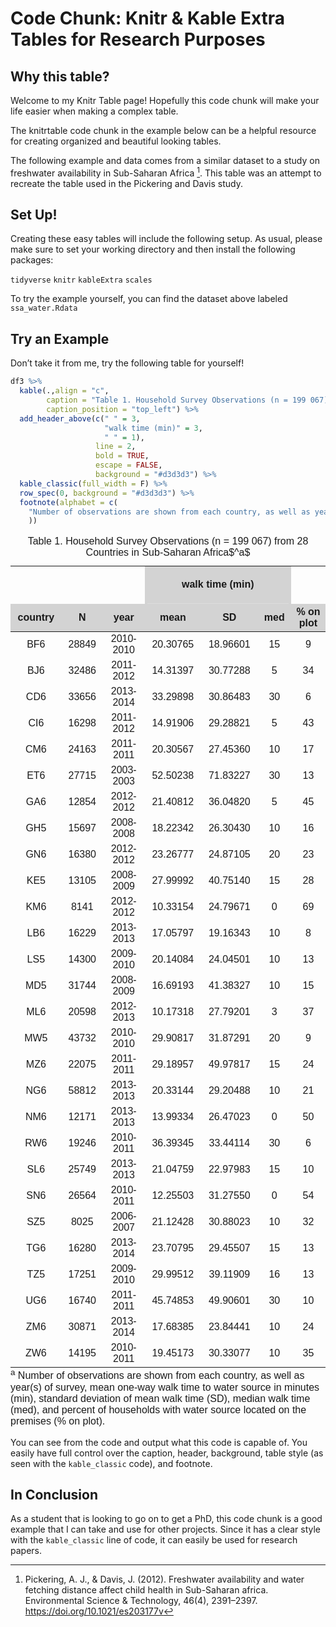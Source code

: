 Code Chunk: Knitr & Kable Extra Tables for Research Purposes
================

## Why this table?

Welcome to my Knitr Table page! Hopefully this code chunk will make
your life easier when making a complex table.

The knitrtable code chunk in the example below can be a
helpful resource for creating organized and beautiful looking tables.

The following example and data comes from a similar dataset to a study
on freshwater availability in Sub-Saharan Africa [^1]. This table was an
attempt to recreate the table used in the Pickering and Davis study.

## Set Up!

Creating these easy tables will include the following setup. As usual,
please make sure to set your working directory and then install the
following packages:


`tidyverse` 
`knitr` 
`kableExtra`
`scales`


To try the example yourself, you can find the dataset above labeled
`ssa_water.Rdata`

## Try an Example

Don’t take it from me, try the following table for yourself!

``` r
df3 %>%
  kable(.,align = "c", 
        caption = "Table 1. Household Survey Observations (n = 199 067) from 28 Countries in Sub-Saharan Africa$^a$", 
        caption_position = "top_left") %>%
  add_header_above(c(" " = 3, 
                     "walk time (min)" = 3, 
                     " " = 1), 
                   line = 2, 
                   bold = TRUE, 
                   escape = FALSE, 
                   background = "#d3d3d3") %>%
  kable_classic(full_width = F) %>%
  row_spec(0, background = "#d3d3d3") %>%
  footnote(alphabet = c(
    "Number of observations are shown from each country, as well as year(s) of survey, mean one-way walk time to water source in minutes (min), standard deviation of mean walk time (SD), median walk time (med), and percent of households with water source located on the premises (% on plot)." 
    )) 
```

<table class=" lightable-classic" style="font-family: &quot;Arial Narrow&quot;, &quot;Source Sans Pro&quot;, sans-serif; width: auto !important; margin-left: auto; margin-right: auto;border-bottom: 0;">
<caption>
Table 1. Household Survey Observations (n = 199 067) from 28 Countries
in Sub-Saharan Africa$^a$
</caption>
<thead>
<tr>
<th style="empty-cells: hide;border-bottom:hidden;" colspan="3">
</th>
<th style="border-bottom:hidden;padding-bottom:0; padding-left:3px;padding-right:3px;text-align: center; font-weight: bold; padding-right: 4px; padding-left: 4px; background-color: #d3d3d3 !important;" colspan="3">

<div style="border-bottom: 1px solid #ddd; padding-bottom: 5px; ">

walk time (min)

</div>

</th>
<th style="empty-cells: hide;border-bottom:hidden;" colspan="1">
</th>
</tr>
<tr>
<th style="text-align:center;background-color: #d3d3d3 !important;">
country
</th>
<th style="text-align:center;background-color: #d3d3d3 !important;">
N
</th>
<th style="text-align:center;background-color: #d3d3d3 !important;">
year
</th>
<th style="text-align:center;background-color: #d3d3d3 !important;">
mean
</th>
<th style="text-align:center;background-color: #d3d3d3 !important;">
SD
</th>
<th style="text-align:center;background-color: #d3d3d3 !important;">
med
</th>
<th style="text-align:center;background-color: #d3d3d3 !important;">
% on plot
</th>
</tr>
</thead>
<tbody>
<tr>
<td style="text-align:center;">
BF6
</td>
<td style="text-align:center;">
28849
</td>
<td style="text-align:center;">
2010-2010
</td>
<td style="text-align:center;">
20.30765
</td>
<td style="text-align:center;">
18.96601
</td>
<td style="text-align:center;">
15
</td>
<td style="text-align:center;">
9
</td>
</tr>
<tr>
<td style="text-align:center;">
BJ6
</td>
<td style="text-align:center;">
32486
</td>
<td style="text-align:center;">
2011-2012
</td>
<td style="text-align:center;">
14.31397
</td>
<td style="text-align:center;">
30.77288
</td>
<td style="text-align:center;">
5
</td>
<td style="text-align:center;">
34
</td>
</tr>
<tr>
<td style="text-align:center;">
CD6
</td>
<td style="text-align:center;">
33656
</td>
<td style="text-align:center;">
2013-2014
</td>
<td style="text-align:center;">
33.29898
</td>
<td style="text-align:center;">
30.86483
</td>
<td style="text-align:center;">
30
</td>
<td style="text-align:center;">
6
</td>
</tr>
<tr>
<td style="text-align:center;">
CI6
</td>
<td style="text-align:center;">
16298
</td>
<td style="text-align:center;">
2011-2012
</td>
<td style="text-align:center;">
14.91906
</td>
<td style="text-align:center;">
29.28821
</td>
<td style="text-align:center;">
5
</td>
<td style="text-align:center;">
43
</td>
</tr>
<tr>
<td style="text-align:center;">
CM6
</td>
<td style="text-align:center;">
24163
</td>
<td style="text-align:center;">
2011-2011
</td>
<td style="text-align:center;">
20.30567
</td>
<td style="text-align:center;">
27.45360
</td>
<td style="text-align:center;">
10
</td>
<td style="text-align:center;">
17
</td>
</tr>
<tr>
<td style="text-align:center;">
ET6
</td>
<td style="text-align:center;">
27715
</td>
<td style="text-align:center;">
2003-2003
</td>
<td style="text-align:center;">
52.50238
</td>
<td style="text-align:center;">
71.83227
</td>
<td style="text-align:center;">
30
</td>
<td style="text-align:center;">
13
</td>
</tr>
<tr>
<td style="text-align:center;">
GA6
</td>
<td style="text-align:center;">
12854
</td>
<td style="text-align:center;">
2012-2012
</td>
<td style="text-align:center;">
21.40812
</td>
<td style="text-align:center;">
36.04820
</td>
<td style="text-align:center;">
5
</td>
<td style="text-align:center;">
45
</td>
</tr>
<tr>
<td style="text-align:center;">
GH5
</td>
<td style="text-align:center;">
15697
</td>
<td style="text-align:center;">
2008-2008
</td>
<td style="text-align:center;">
18.22342
</td>
<td style="text-align:center;">
26.30430
</td>
<td style="text-align:center;">
10
</td>
<td style="text-align:center;">
16
</td>
</tr>
<tr>
<td style="text-align:center;">
GN6
</td>
<td style="text-align:center;">
16380
</td>
<td style="text-align:center;">
2012-2012
</td>
<td style="text-align:center;">
23.26777
</td>
<td style="text-align:center;">
24.87105
</td>
<td style="text-align:center;">
20
</td>
<td style="text-align:center;">
23
</td>
</tr>
<tr>
<td style="text-align:center;">
KE5
</td>
<td style="text-align:center;">
13105
</td>
<td style="text-align:center;">
2008-2009
</td>
<td style="text-align:center;">
27.99992
</td>
<td style="text-align:center;">
40.75140
</td>
<td style="text-align:center;">
15
</td>
<td style="text-align:center;">
28
</td>
</tr>
<tr>
<td style="text-align:center;">
KM6
</td>
<td style="text-align:center;">
8141
</td>
<td style="text-align:center;">
2012-2012
</td>
<td style="text-align:center;">
10.33154
</td>
<td style="text-align:center;">
24.79671
</td>
<td style="text-align:center;">
0
</td>
<td style="text-align:center;">
69
</td>
</tr>
<tr>
<td style="text-align:center;">
LB6
</td>
<td style="text-align:center;">
16229
</td>
<td style="text-align:center;">
2013-2013
</td>
<td style="text-align:center;">
17.05797
</td>
<td style="text-align:center;">
19.16343
</td>
<td style="text-align:center;">
10
</td>
<td style="text-align:center;">
8
</td>
</tr>
<tr>
<td style="text-align:center;">
LS5
</td>
<td style="text-align:center;">
14300
</td>
<td style="text-align:center;">
2009-2010
</td>
<td style="text-align:center;">
20.14084
</td>
<td style="text-align:center;">
24.04501
</td>
<td style="text-align:center;">
10
</td>
<td style="text-align:center;">
13
</td>
</tr>
<tr>
<td style="text-align:center;">
MD5
</td>
<td style="text-align:center;">
31744
</td>
<td style="text-align:center;">
2008-2009
</td>
<td style="text-align:center;">
16.69193
</td>
<td style="text-align:center;">
41.38327
</td>
<td style="text-align:center;">
10
</td>
<td style="text-align:center;">
15
</td>
</tr>
<tr>
<td style="text-align:center;">
ML6
</td>
<td style="text-align:center;">
20598
</td>
<td style="text-align:center;">
2012-2013
</td>
<td style="text-align:center;">
10.17318
</td>
<td style="text-align:center;">
27.79201
</td>
<td style="text-align:center;">
3
</td>
<td style="text-align:center;">
37
</td>
</tr>
<tr>
<td style="text-align:center;">
MW5
</td>
<td style="text-align:center;">
43732
</td>
<td style="text-align:center;">
2010-2010
</td>
<td style="text-align:center;">
29.90817
</td>
<td style="text-align:center;">
31.87291
</td>
<td style="text-align:center;">
20
</td>
<td style="text-align:center;">
9
</td>
</tr>
<tr>
<td style="text-align:center;">
MZ6
</td>
<td style="text-align:center;">
22075
</td>
<td style="text-align:center;">
2011-2011
</td>
<td style="text-align:center;">
29.18957
</td>
<td style="text-align:center;">
49.97817
</td>
<td style="text-align:center;">
15
</td>
<td style="text-align:center;">
24
</td>
</tr>
<tr>
<td style="text-align:center;">
NG6
</td>
<td style="text-align:center;">
58812
</td>
<td style="text-align:center;">
2013-2013
</td>
<td style="text-align:center;">
20.33144
</td>
<td style="text-align:center;">
29.20488
</td>
<td style="text-align:center;">
10
</td>
<td style="text-align:center;">
21
</td>
</tr>
<tr>
<td style="text-align:center;">
NM6
</td>
<td style="text-align:center;">
12171
</td>
<td style="text-align:center;">
2013-2013
</td>
<td style="text-align:center;">
13.99334
</td>
<td style="text-align:center;">
26.47023
</td>
<td style="text-align:center;">
0
</td>
<td style="text-align:center;">
50
</td>
</tr>
<tr>
<td style="text-align:center;">
RW6
</td>
<td style="text-align:center;">
19246
</td>
<td style="text-align:center;">
2010-2011
</td>
<td style="text-align:center;">
36.39345
</td>
<td style="text-align:center;">
33.44114
</td>
<td style="text-align:center;">
30
</td>
<td style="text-align:center;">
6
</td>
</tr>
<tr>
<td style="text-align:center;">
SL6
</td>
<td style="text-align:center;">
25749
</td>
<td style="text-align:center;">
2013-2013
</td>
<td style="text-align:center;">
21.04759
</td>
<td style="text-align:center;">
22.97983
</td>
<td style="text-align:center;">
15
</td>
<td style="text-align:center;">
10
</td>
</tr>
<tr>
<td style="text-align:center;">
SN6
</td>
<td style="text-align:center;">
26564
</td>
<td style="text-align:center;">
2010-2011
</td>
<td style="text-align:center;">
12.25503
</td>
<td style="text-align:center;">
31.27550
</td>
<td style="text-align:center;">
0
</td>
<td style="text-align:center;">
54
</td>
</tr>
<tr>
<td style="text-align:center;">
SZ5
</td>
<td style="text-align:center;">
8025
</td>
<td style="text-align:center;">
2006-2007
</td>
<td style="text-align:center;">
21.12428
</td>
<td style="text-align:center;">
30.88023
</td>
<td style="text-align:center;">
10
</td>
<td style="text-align:center;">
32
</td>
</tr>
<tr>
<td style="text-align:center;">
TG6
</td>
<td style="text-align:center;">
16280
</td>
<td style="text-align:center;">
2013-2014
</td>
<td style="text-align:center;">
23.70795
</td>
<td style="text-align:center;">
29.45507
</td>
<td style="text-align:center;">
15
</td>
<td style="text-align:center;">
13
</td>
</tr>
<tr>
<td style="text-align:center;">
TZ5
</td>
<td style="text-align:center;">
17251
</td>
<td style="text-align:center;">
2009-2010
</td>
<td style="text-align:center;">
29.99512
</td>
<td style="text-align:center;">
39.11909
</td>
<td style="text-align:center;">
16
</td>
<td style="text-align:center;">
13
</td>
</tr>
<tr>
<td style="text-align:center;">
UG6
</td>
<td style="text-align:center;">
16740
</td>
<td style="text-align:center;">
2011-2011
</td>
<td style="text-align:center;">
45.74853
</td>
<td style="text-align:center;">
49.90601
</td>
<td style="text-align:center;">
30
</td>
<td style="text-align:center;">
10
</td>
</tr>
<tr>
<td style="text-align:center;">
ZM6
</td>
<td style="text-align:center;">
30871
</td>
<td style="text-align:center;">
2013-2014
</td>
<td style="text-align:center;">
17.68385
</td>
<td style="text-align:center;">
23.84441
</td>
<td style="text-align:center;">
10
</td>
<td style="text-align:center;">
24
</td>
</tr>
<tr>
<td style="text-align:center;">
ZW6
</td>
<td style="text-align:center;">
14195
</td>
<td style="text-align:center;">
2010-2011
</td>
<td style="text-align:center;">
19.45173
</td>
<td style="text-align:center;">
30.33077
</td>
<td style="text-align:center;">
10
</td>
<td style="text-align:center;">
35
</td>
</tr>
</tbody>
<tfoot>
<tr>
<td style="padding: 0; " colspan="100%">
<sup>a</sup> Number of observations are shown from each country, as well
as year(s) of survey, mean one-way walk time to water source in minutes
(min), standard deviation of mean walk time (SD), median walk time
(med), and percent of households with water source located on the
premises (% on plot).
</td>
</tr>
</tfoot>
</table>

You can see from the code and output what this code is capable of. You
easily have full control over the caption, header, background, table
style (as seen with the `kable_classic` code), and footnote.

## In Conclusion

As a student that is looking to go on to get a PhD, this code chunk is a
good example that I can take and use for other projects. Since it has a
clear style with the `kable_classic` line of code, it can easily be used
for research papers.

[^1]: Pickering, A. J., & Davis, J. (2012). Freshwater availability and
    water fetching distance affect child health in Sub-Saharan africa.
    Environmental Science &amp; Technology, 46(4), 2391–2397.
    <https://doi.org/10.1021/es203177v>
